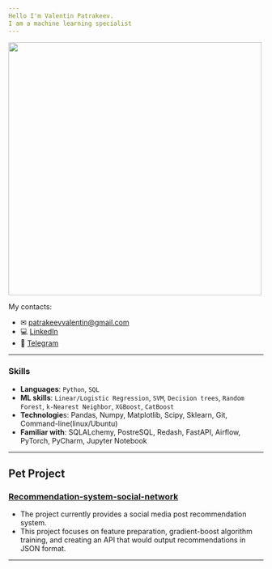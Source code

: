 ```yaml
---
Hello I'm Valentin Patrakeev. 
I am a machine learning specialist
---
```


<img src="https://media.giphy.com/media/9JrkkDoJuU0FbdbUZU/giphy.gif" width='500'/>


My contacts:
* ✉ [patrakeevvalentin@gmail.com](mailto:patrakeevvalentin@gmail.com) 
* 💻 [LinkedIn](https://www.linkedin.com/in/valentin-patrakeev-157198123/)
* 📲 [Telegram](https://t.me/PatrakeevVO)

---
### Skills
- **Languages**: `Python`, `SQL`
- **ML skills**: `Linear/Logistic Regression`, `SVM`, `Decision trees`, `Random Forest`, `k-Nearest Neighbor`, `XGBoost`, `CatBoost`
- **Technologie**s: Pandas, Numpy, Matplotlib, Scipy, Sklearn, Git, Command-line(linux/Ubuntu)
- **Familiar with**: SQLALchemy, PostreSQL, Redash, FastAPI, Airflow, PyTorch, PyCharm, Jupyter Notebook
---


## Pet Project
### [Recommendation-system-social-network](https://github.com/ValentinPatrakeev/Recommendation-system-social-network/tree/main/Recommendation-system-social-network)
- The project currently provides a social media post recommendation system.
- This project focuses on feature preparation, gradient-boost algorithm training, and creating an API that would output recommendations in JSON format.

---
